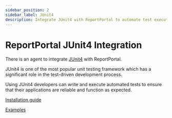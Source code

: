 ```yaml
---
sidebar_position: 2
sidebar_label: JUnit4
description: Integrate JUnit4 with ReportPortal to automate test execution, track results in real-time, and enhance your QA workflow with detailed analytics.
---
```


# ReportPortal JUnit4 Integration

There is an agent to integrate [JUnit4](https://junit.org/junit4/) with ReportPortal.

JUnit4 is one of the most popular unit testing framework which has a significant role in the test-driven development process.

Using JUnit4 developers can write and execute automated tests to ensure that their applications are reliable and function as expected.

[Installation guide](https://github.com/reportportal/agent-java-junit#readme)

[Examples](https://github.com/reportportal/examples-java/tree/master/example-junit)
